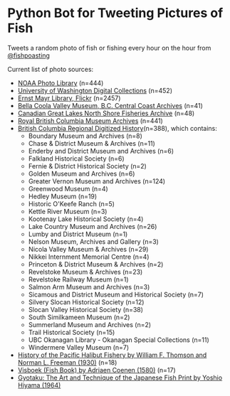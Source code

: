 # Python Bot for Tweeting Pictures of Fish

Tweets a random photo of fish or fishing every hour on the hour from [@fishpoasting](https://twitter.com/fishpoasting)

Current list of photo sources:
- [NOAA Photo Library](https://photolib.noaa.gov/Collections) (n=444)
- [University of Washington Digital Collections](https://digitalcollections.lib.washington.edu) (n=452)
- [Ernst Mayr Library, Flickr](https://www.flickr.com/search/?text=%20Ernst%20Mayr%20Library%20ichthyology) (n=2457)
- [Bella Coola Valley Museum, B.C. Central Coast Archives](https://northshorefisheries.net/) (n=41)
- [Canadian Great Lakes North Shore Fisheries Archive](https://www.bellacoolamuseum.ca/) (n=48)
- [Royal British Columbia Museum Archives](https://search-bcarchives.royalbcmuseum.bc.ca/) (n=441)
- [British Columbia Regional Digitized History](https://bcrdh.ca/)(n=388), which contains:
	- Boundary Museum and Archives (n=8)
	- Chase & District Museum & Archives (n=11)
	- Enderby and District Museum and Archives (n=6)
	- Falkland Historical Society (n=6)
    - Fernie & District Historical Society (n=2) 
	- Golden Museum and Archives (n=6)
	- Greater Vernon Museum and Archives (n=124)
	- Greenwood Museum (n=4)
	- Hedley Museum (n=19)
	- Historic O'Keefe Ranch (n=5) 
	- Kettle River Museum (n=3) 
	- Kootenay Lake Historical Society (n=4) 
	- Lake Country Museum and Archives  (n=26)
	- Lumby and District Museum  (n=1)
	- Nelson Museum, Archives and Gallery  (n=3)
	- Nicola Valley Museum & Archives  (n=29)
	- Nikkei Internment Memorial Centre (n=4)
	- Princeton & District Museum & Archives (n=2)
	- Revelstoke Museum & Archives (n=23)
	- Revelstoke Railway Museum (n=1)
	- Salmon Arm Museum and Archives (n=3)
   	- Sicamous and District Museum and Historical Society (n=7)
	- Silvery Slocan Historical Society (n=12)
	- Slocan Valley Historical Society (n=38)
	- South Similkameen Museum (n=2)
	- Summerland Museum and Archives (n=2)
	- Trail Historical Society (n=15)
   	- UBC Okanagan Library - Okanagan Special Collections 
(n=11)
	- Windermere Valley Museum (n=7)
- [History of the Pacific Halibut Fishery by William F. Thomson and Norman L. Freeman (1930)](https://iphc.int/uploads/pdf/sr/IPHC-1930-SR005.pdf) (n=18)
- [Visboek (Fish Book) by Adriaen Coenen (1580)](https://www.loc.gov/item/2021668059) (n=17)
- [Gyotaku: The Art and Technique of the Japanese Fish Print by Yoshio Hiyama (1964)](https://archive.org/embed/gyotakuarttech00hiya)